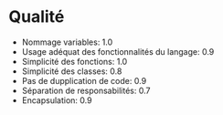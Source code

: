 # Qualité

* Nommage variables: 1.0
* Usage adéquat des fonctionnalités du langage: 0.9
* Simplicité des fonctions: 1.0
* Simplicité des classes: 0.8
* Pas de dupplication de code: 0.9
* Séparation de responsabilités: 0.7
* Encapsulation: 0.9

